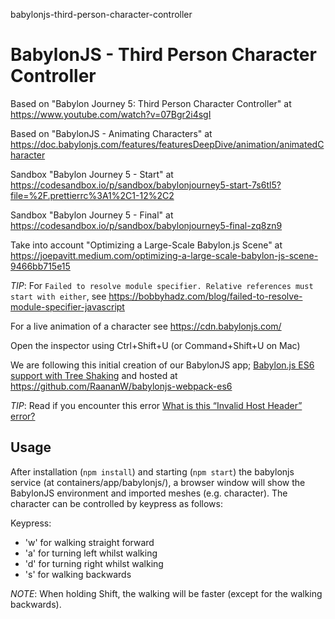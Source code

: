 babylonjs-third-person-character-controller
# BabylonJS - Third Person Character Controller

Based on "Babylon Journey 5: Third Person Character Controller" at https://www.youtube.com/watch?v=07Bgr2i4sgI

Based on "BabylonJS - Animating Characters" at https://doc.babylonjs.com/features/featuresDeepDive/animation/animatedCharacter

Sandbox "Babylon Journey 5 - Start" at https://codesandbox.io/p/sandbox/babylonjourney5-start-7s6tl5?file=%2F.prettierrc%3A1%2C1-12%2C2

Sandbox "Babylon Journey 5 - Final" at https://codesandbox.io/p/sandbox/babylonjourney5-final-zq8zn9

Take into account "Optimizing a Large-Scale Babylon.js Scene" at https://joepavitt.medium.com/optimizing-a-large-scale-babylon-js-scene-9466bb715e15

*TIP*: For ```Failed to resolve module specifier. Relative references must start with either```, see https://bobbyhadz.com/blog/failed-to-resolve-module-specifier-javascript

For a live animation of a character see https://cdn.babylonjs.com/ 

Open the inspector using Ctrl+Shift+U (or Command+Shift+U on Mac)

We are following this initial creation of our BabylonJS app; [Babylon.js ES6 support with Tree Shaking](https://doc.babylonjs.com/setup/frameworkPackages/es6Support) and hosted at https://github.com/RaananW/babylonjs-webpack-es6

*TIP*: Read if you encounter this error [What is this “Invalid Host Header” error?](https://medium.com/@AvinashBlaze/what-is-this-invalid-host-header-error-9cd760ae6d16)

## Usage

After installation (```npm install```) and starting (```npm start```) the babylonjs service (at containers/app/babylonjs/), a browser window will show the BabylonJS environment and imported meshes (e.g. character). The character can be controlled by keypress as follows:

Keypress:

- 'w' for walking straight forward
- 'a' for turning left whilst walking
- 'd' for turning right whilst walking
- 's' for walking backwards

*NOTE*: When holding Shift, the walking will be faster (except for the walking backwards).
